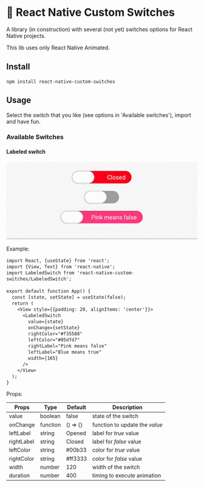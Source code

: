 # :snail: React Native Custom Switches

A library (in construction) with several (not yet) switches options for React Native projects.

This lib uses only React Native Animated.

## Install

````
npm install react-native-custom-switches
````

## Usage

Select the switch that you like (see options in 'Available switches'), import and have fun.

### Available Switches

#### Labeled switch

![Labeled switch gif](./assets/labeledSwitch.gif)

Example:

```
import React, {useState} from 'react';
import {View, Text} from 'react-native';
import LabeledSwitch from 'react-native-custom-switches/LabeledSwitch';

export default function App() {
  const [state, setState] = useState(false);
  return (
    <View style={{padding: 20, alignItems: 'center'}}>
      <LabeledSwitch
        value={state}
        onChange={setState}
        rightColor="#f35588"
        leftColor="#05dfd7"
        rightLabel="Pink means false"
        leftLabel="Blue means true"
        width={165}
      />
    </View>
  );
}
```

Props:

| Props      | Type     | Default  | Description                    |
| ---------- | -------- | -------- | ------------------------------ |
| value      | boolean  | false    | state of the switch            |
| onChange   | function | () => {} | function to update the _value_ |
| leftLabel  | string   | Opened   | label for _true_ value         |
| rightLabel | string   | Closed   | label for _false_ value        |
| leftColor  | string   | #00b33   | color for _true_ value         |
| rightColor | string   | #ff3333  | color for _false_ value        |
| width      | number   | 120      | width of the switch            |
| duration   | number   | 400      | timing to execute animation    |
